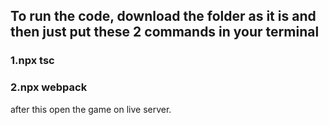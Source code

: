 ## To run the code, download the folder as it is and then just put these 2 commands in your terminal 
### 1.npx tsc
### 2.npx webpack
after this open the game on live server.
